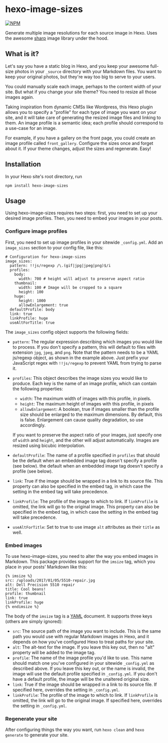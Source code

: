 # hexo-image-sizes

[![NPM](https://nodei.co/npm/hexo-image-sizes.png)](https://npmjs.org/package/hexo-image-sizes)

Generate multiple image resolutions for each source image in Hexo. Uses the
awesome [sharp](https://github.com/lovell/sharp) image library under the hood.

## What is it?

Let's say you have a static blog in Hexo, and you keep your awesome full-size
photos in your `_source` directory with your Markdown files. You want to keep
your original photos, but they're way too big to serve to your users.

You could manually scale each image, perhaps to the content width of your site.
But what if you change your site theme? You need to resize all those images
again.

Taking inspiration from dynamic CMSs like Wordpress, this Hexo plugin
allows you to specify a "profile" for each type of image you want on your site,
and it will take care of generating the resized image files and linking to them.
An image profile is a semantic idea; each profile should correspond to a
use-case for an image.

For example, if you have a gallery on the front page, you
could create an image profile called `front_gallery`. Configure the sizes once
and forget about it. If your theme changes, adjust the sizes and regenerate.
Easy!

## Installation

In your Hexo site's root directory, run

    npm install hexo-image-sizes

## Usage

Using hexo-image-sizes requires two steps: first, you need to set up your
desired image profiles. Then, you need to embed your images in your posts.

### Configure image profiles

First, you need to set up image profiles in your sitewide `_config.yml`. Add
an `image_sizes` section to your config file, like this:

    # Configuration for hexo-image-sizes
    image_sizes:
      pattern: !!js/regexp /\.(gif|jpg|jpeg|png)$/i
      profiles:
        body:
          width: 700 # height will adjust to preserve aspect ratio
        thumbnail:
          width: 100 # Image will be cropped to a square
          height: 100
        huge:
          height: 1000
          allowEnlargement: true
      defaultProfile: body
      link: true
      linkProfile: huge
      useAltForTitle: true

The `image_sizes` config object supports the following fields:

* `pattern`: The regular expression describing which images you would like to
  process. If you don't specify a pattern, this will default to files with
  extension `jpg`, `jpeg`, and `png`. Note that the pattern needs to be a YAML
  js/regexp object, as shown in the example above. Just prefix your JavaScript
  regex with `!!js/regexp` to prevent YAML from trying to parse it.
* `profiles`: This object describes the image sizes you would like to produce.
  Each key is the name of an image profile, which can contain the following
  properties:
  * `width`: The maximum width of images with this profile, in pixels.
  * `height`: The maximum height of images with this profile, in pixels
  * `allowEnlargement`: A boolean, true if images smaller than the profile
    size should be enlarged to the maximum dimensions. By default, this is
    false. Enlargement can cause quality degradation, so use accordingly.

  If you want to preserve the aspect ratio of your images, just specify one of
  `width` and `height`, and the other will adjust automatically. Images are
  resized using bicubic interpolation.
* `defaultProfile`: The name of a profile specified in `profiles` that should be
  the default when an embedded image tag doesn't specify a profile (see below).
  the default when an embedded image tag doesn't specify a profile (see below).
* `link`: True if the image should be wrapped in a link to its source file.
This property can also be specified in the embed tag, in which case the setting
in the embed tag will take precedence.
* `linkProfile`: The profile of the image to which to link. If `linkProfile` is omitted, the link will go to the original image.
This property can also be specified in the embed tag, in which case the setting
in the embed tag will take precedence.
* `useAltForTitle`: Set to true to use image `alt` attributes as their `title`
  as well.

### Embed images

To use hexo-image-sizes, you need to alter the way you embed images in
Markdown. This package provides support for the `imsize` tag, which you
place in your posts' Markdown like this:

    {% imsize %}
    src: /uploads/2017/01/05/5510-repair.jpg
    alt: Dell Precision 5510 repair
    title: Cool beans!
    profile: thumbnail
    link: true
    linkProfile: huge
    {% endimsize %}

The body of the `imsize` tag is a [YAML](http://yaml.org/start.html) document.
It supports three keys (others are simply ignored):

* `src`: The source path of the image you want to include. This is the same path
you would use with regular Markdown images in Hexo, and it depends on how you've
configured Hexo to treat paths for your site.
* `alt`: The alt-text for the image. If you leave this key out, then no "alt"
property will be added to the image tag.
* `profile`: The name of the image profile you'd like to use. This name should
match one you've configured in your sitewide `_config.yml` as described above.
If you leave this key out, or the name is invalid, the image will use the
default profile specified in `_config.yml`. If you don't have a default profile,
the image will be the unaltered original size.
* `link`: True if the image should be wrapped in a link to its source file.
If specified here, overrides the setting in `_config.yml`.
* `linkProfile`: The profile of the image to which to link. If `linkProfile` is omitted, the link will go to the original image.
If specified here, overrides the setting in `_config.yml`.

### Regenerate your site

After configuring things the way you want, run `hexo clean` and `hexo generate`
to generate your site.
